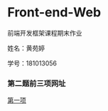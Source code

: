 # Front-end-Web
前端开发框架课程期末作业

姓名：黄苑婷

学号：181013056

### 第二题前三项网址

[第一项](http://49.235.226.17/show/index.html#/)
